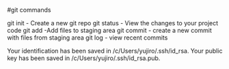 #git commands

git init - Create a new git repo
git status - View the changes to your project code
git add -Add files to staging area
git commit - create a new commit with files from staging area
git log - view recent commits


Your identification has been saved in /c/Users/yujiro/.ssh/id_rsa.
Your public key has been saved in /c/Users/yujiro/.ssh/id_rsa.pub.
